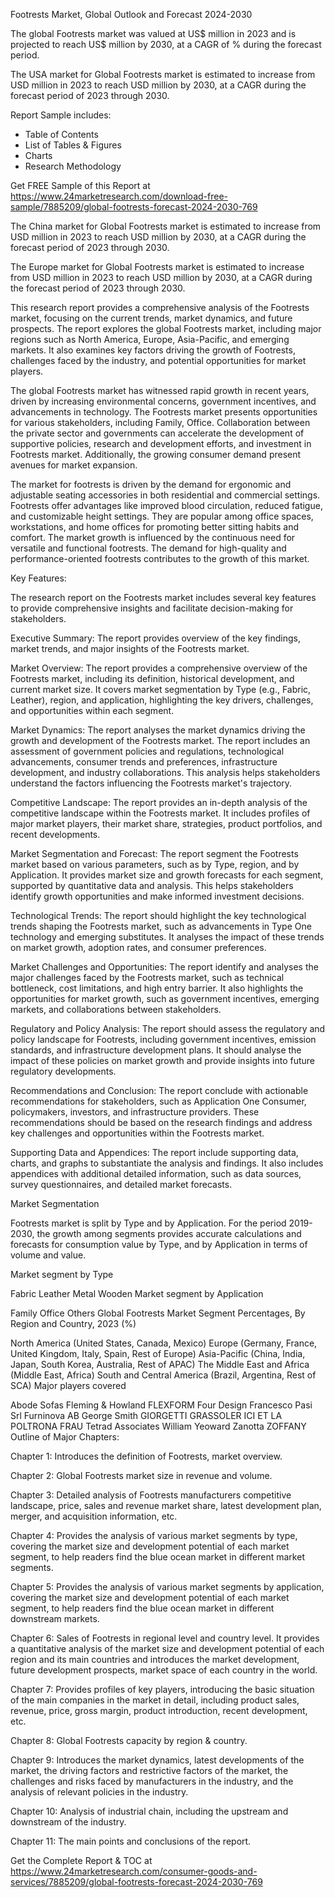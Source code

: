 Footrests Market, Global Outlook and Forecast 2024-2030

The global Footrests market was valued at US$ million in 2023 and is projected to reach US$ million by 2030, at a CAGR of % during the forecast period.

The USA market for Global Footrests market is estimated to increase from USD million in 2023 to reach USD million by 2030, at a CAGR during the forecast period of 2023 through 2030.

Report Sample includes:
- Table of Contents
- List of Tables & Figures
- Charts
- Research Methodology

Get FREE Sample of this Report at https://www.24marketresearch.com/download-free-sample/7885209/global-footrests-forecast-2024-2030-769

The China market for Global Footrests market is estimated to increase from USD million in 2023 to reach USD million by 2030, at a CAGR during the forecast period of 2023 through 2030.

The Europe market for Global Footrests market is estimated to increase from USD million in 2023 to reach USD million by 2030, at a CAGR during the forecast period of 2023 through 2030.

This research report provides a comprehensive analysis of the Footrests market, focusing on the current trends, market dynamics, and future prospects. The report explores the global Footrests market, including major regions such as North America, Europe, Asia-Pacific, and emerging markets. It also examines key factors driving the growth of Footrests, challenges faced by the industry, and potential opportunities for market players.

The global Footrests market has witnessed rapid growth in recent years, driven by increasing environmental concerns, government incentives, and advancements in technology. The Footrests market presents opportunities for various stakeholders, including Family, Office. Collaboration between the private sector and governments can accelerate the development of supportive policies, research and development efforts, and investment in Footrests market. Additionally, the growing consumer demand present avenues for market expansion.

The market for footrests is driven by the demand for ergonomic and adjustable seating accessories in both residential and commercial settings. Footrests offer advantages like improved blood circulation, reduced fatigue, and customizable height settings. They are popular among office spaces, workstations, and home offices for promoting better sitting habits and comfort. The market growth is influenced by the continuous need for versatile and functional footrests. The demand for high-quality and performance-oriented footrests contributes to the growth of this market.

Key Features:

The research report on the Footrests market includes several key features to provide comprehensive insights and facilitate decision-making for stakeholders.

Executive Summary: The report provides overview of the key findings, market trends, and major insights of the Footrests market.

Market Overview: The report provides a comprehensive overview of the Footrests market, including its definition, historical development, and current market size. It covers market segmentation by Type (e.g., Fabric, Leather), region, and application, highlighting the key drivers, challenges, and opportunities within each segment.

Market Dynamics: The report analyses the market dynamics driving the growth and development of the Footrests market. The report includes an assessment of government policies and regulations, technological advancements, consumer trends and preferences, infrastructure development, and industry collaborations. This analysis helps stakeholders understand the factors influencing the Footrests market's trajectory.

Competitive Landscape: The report provides an in-depth analysis of the competitive landscape within the Footrests market. It includes profiles of major market players, their market share, strategies, product portfolios, and recent developments.

Market Segmentation and Forecast: The report segment the Footrests market based on various parameters, such as by Type, region, and by Application. It provides market size and growth forecasts for each segment, supported by quantitative data and analysis. This helps stakeholders identify growth opportunities and make informed investment decisions.

Technological Trends: The report should highlight the key technological trends shaping the Footrests market, such as advancements in Type One technology and emerging substitutes. It analyses the impact of these trends on market growth, adoption rates, and consumer preferences.

Market Challenges and Opportunities: The report identify and analyses the major challenges faced by the Footrests market, such as technical bottleneck, cost limitations, and high entry barrier. It also highlights the opportunities for market growth, such as government incentives, emerging markets, and collaborations between stakeholders.

Regulatory and Policy Analysis: The report should assess the regulatory and policy landscape for Footrests, including government incentives, emission standards, and infrastructure development plans. It should analyse the impact of these policies on market growth and provide insights into future regulatory developments.

Recommendations and Conclusion: The report conclude with actionable recommendations for stakeholders, such as Application One Consumer, policymakers, investors, and infrastructure providers. These recommendations should be based on the research findings and address key challenges and opportunities within the Footrests market.

Supporting Data and Appendices: The report include supporting data, charts, and graphs to substantiate the analysis and findings. It also includes appendices with additional detailed information, such as data sources, survey questionnaires, and detailed market forecasts.

Market Segmentation

Footrests market is split by Type and by Application. For the period 2019-2030, the growth among segments provides accurate calculations and forecasts for consumption value by Type, and by Application in terms of volume and value.

Market segment by Type

Fabric
Leather
Metal
Wooden
Market segment by Application

Family
Office
Others
Global Footrests Market Segment Percentages, By Region and Country, 2023 (%)

North America (United States, Canada, Mexico)
Europe (Germany, France, United Kingdom, Italy, Spain, Rest of Europe)
Asia-Pacific (China, India, Japan, South Korea, Australia, Rest of APAC)
The Middle East and Africa (Middle East, Africa)
South and Central America (Brazil, Argentina, Rest of SCA)
Major players covered

Abode Sofas
Fleming & Howland
FLEXFORM
Four Design
Francesco Pasi Srl
Furninova AB
George Smith
GIORGETTI
GRASSOLER
ICI ET LA
POLTRONA FRAU
Tetrad Associates
William Yeoward
Zanotta
ZOFFANY
Outline of Major Chapters:

Chapter 1: Introduces the definition of Footrests, market overview.

Chapter 2: Global Footrests market size in revenue and volume.

Chapter 3: Detailed analysis of Footrests manufacturers competitive landscape, price, sales and revenue market share, latest development plan, merger, and acquisition information, etc.

Chapter 4: Provides the analysis of various market segments by type, covering the market size and development potential of each market segment, to help readers find the blue ocean market in different market segments.

Chapter 5: Provides the analysis of various market segments by application, covering the market size and development potential of each market segment, to help readers find the blue ocean market in different downstream markets.

Chapter 6: Sales of Footrests in regional level and country level. It provides a quantitative analysis of the market size and development potential of each region and its main countries and introduces the market development, future development prospects, market space of each country in the world.

Chapter 7: Provides profiles of key players, introducing the basic situation of the main companies in the market in detail, including product sales, revenue, price, gross margin, product introduction, recent development, etc.

Chapter 8: Global Footrests capacity by region & country.

Chapter 9: Introduces the market dynamics, latest developments of the market, the driving factors and restrictive factors of the market, the challenges and risks faced by manufacturers in the industry, and the analysis of relevant policies in the industry.

Chapter 10: Analysis of industrial chain, including the upstream and downstream of the industry.

Chapter 11: The main points and conclusions of the report.

Get the Complete Report & TOC at https://www.24marketresearch.com/consumer-goods-and-services/7885209/global-footrests-forecast-2024-2030-769
